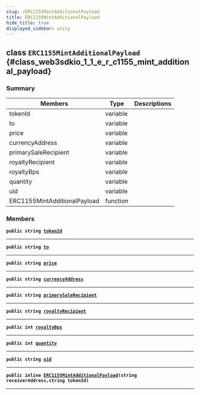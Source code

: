 ```yaml
---
slug: /ERC1155MintAdditionalPayload
title: ERC1155MintAdditionalPayload
hide_title: true
displayed_sidebar: unity
---
```


## class `ERC1155MintAdditionalPayload` {#class_web3sdkio_1_1_e_r_c1155_mint_additional_payload}

### Summary

| Members                      | Type     | Descriptions |
| ---------------------------- | -------- | ------------ |
| tokenId                      | variable |              |
| to                           | variable |              |
| price                        | variable |              |
| currencyAddress              | variable |              |
| primarySaleRecipient         | variable |              |
| royaltyRecipient             | variable |              |
| royaltyBps                   | variable |              |
| quantity                     | variable |              |
| uid                          | variable |              |
| ERC1155MintAdditionalPayload | function |              |

### Members

**`public string `[`tokenId`](#class_web3sdkio_1_1_e_r_c1155_mint_additional_payload_1abe4e4019c08a3139ba613721ee630ab9)**

---

**`public string `[`to`](#class_web3sdkio_1_1_e_r_c1155_mint_additional_payload_1a501585dd725097496aa12816ef53d92d)**

---

**`public string `[`price`](#class_web3sdkio_1_1_e_r_c1155_mint_additional_payload_1a833f46473d0d04d0008b92cca28b8e4d)**

---

**`public string `[`currencyAddress`](#class_web3sdkio_1_1_e_r_c1155_mint_additional_payload_1a2d713b18283a5099d78c2c2b97cab480)**

---

**`public string `[`primarySaleRecipient`](#class_web3sdkio_1_1_e_r_c1155_mint_additional_payload_1a7f36b06a4f0ac183c783e861cd77260a)**

---

**`public string `[`royaltyRecipient`](#class_web3sdkio_1_1_e_r_c1155_mint_additional_payload_1ac507053d504ec679d8b371949ac1b435)**

---

**`public int `[`royaltyBps`](#class_web3sdkio_1_1_e_r_c1155_mint_additional_payload_1ae30cf0759fc982b8cebf36817c414981)**

---

**`public int `[`quantity`](#class_web3sdkio_1_1_e_r_c1155_mint_additional_payload_1a487e852db853e77676371c3531a5f71b)**

---

**`public string `[`uid`](#class_web3sdkio_1_1_e_r_c1155_mint_additional_payload_1a43a032a666264d4c6eba2b26a4c44fdb)**

---

**`public inline `[`ERC1155MintAdditionalPayload`](#class_web3sdkio_1_1_e_r_c1155_mint_additional_payload_1a259c7a6207bad788115dfd2cd4330590)`(string receiverAddress,string tokenId)`**

---
